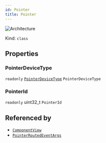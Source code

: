 ```yaml
---
id: Pointer
title: Pointer
---
```


![Architecture](https://img.shields.io/badge/architecture-new_only-blue)

Kind: `class`

## Properties
### PointerDeviceType
`readonly`  [`PointerDeviceType`](PointerDeviceType) `PointerDeviceType`

### PointerId
`readonly`  uint32_t `PointerId`

## Referenced by
- [`ComponentView`](ComponentView)
- [`PointerRoutedEventArgs`](PointerRoutedEventArgs)
